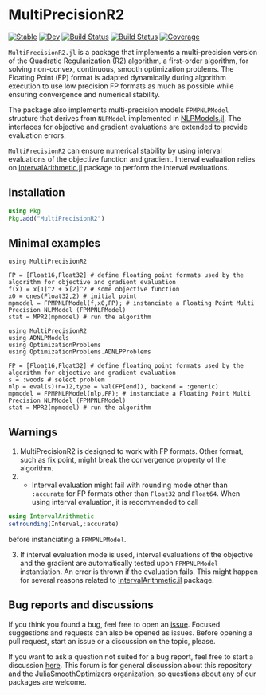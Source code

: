 # MultiPrecisionR2 #

[![Stable](https://img.shields.io/badge/docs-stable-blue.svg)](https://JuliaSmoothOptimizers.github.io/MultiPrecisionR2/stable)
[![Dev](https://img.shields.io/badge/docs-dev-blue.svg)](https://JuliaSmoothOptimizers.github.io/MultiPrecisionR2/dev)
[![Build Status](https://github.com/JuliaSmoothOptimizers/MultiPrecisionR2/workflows/CI/badge.svg)](https://github.com/JuliaSmoothOptimizers/MultiPrecisionR2/actions)
[![Build Status](https://api.cirrus-ci.com/github/JuliaSmoothOptimizers/MultiPrecisionR2.svg)](https://cirrus-ci.com/github/JuliaSmoothOptimizers/MultiPrecisionR2)
[![Coverage](https://codecov.io/gh/JuliaSmoothOptimizers/MultiPrecisionR2/branch/main/graph/badge.svg)](https://codecov.io/gh/JuliaSmoothOptimizers/MultiPrecisionR2)

`MultiPrecisionR2.jl` is a package that implements a multi-precision version of the Quadratic Regularization (R2) algorithm, a first-order algorithm, for solving non-convex, continuous, smooth optimization problems. The Floating Point (FP) format is adapted dynamically during algorithm execution to use low precision FP formats as much as possible while ensuring convergence and numerical stability.

The package also implements multi-precision models `FPMPNLPModel` structure that derives from `NLPModel` implemented in [NLPModels.jl](https://github.com/JuliaSmoothOptimizers/NLPModels.jl). The interfaces for objective and gradient evaluations are extended to provide evaluation errors.

`MultiPrecisionR2` can ensure numerical stability by using interval evaluations of the objective function and gradient. Interval evaluation relies on [IntervalArithmetic.jl](https://github.com/JuliaIntervals/IntervalArithmetic.jl/blob/master/README.md) package to perform the interval evaluations.

## Installation
```julia
using Pkg
Pkg.add("MultiPrecisionR2")
```
## Minimal examples
```@example
using MultiPrecisionR2

FP = [Float16,Float32] # define floating point formats used by the algorithm for objective and gradient evaluation
f(x) = x[1]^2 + x[2]^2 # some objective function
x0 = ones(Float32,2) # initial point
mpmodel = FPMPNLPModel(f,x0,FP); # instanciate a Floating Point Multi Precision NLPModel (FPMPNLPModel)
stat = MPR2(mpmodel) # run the algorithm
```

```@example
using MultiPrecisionR2
using ADNLPModels
using OptimizationProblems
using OptimizationProblems.ADNLPProblems

FP = [Float16,Float32] # define floating point formats used by the algorithm for objective and gradient evaluation
s = :woods # select problem
nlp = eval(s)(n=12,type = Val(FP[end]), backend = :generic)
mpmodel = FPMPNLPModel(nlp,FP); # instanciate a Floating Point Multi Precision NLPModel (FPMPNLPModel)
stat = MPR2(mpmodel) # run the algorithm
```

## Warnings
1. MultiPrecisionR2 is designed to work with FP formats. Other format, such as fix point, might break the convergence property of the algorithm.
2. * Interval evaluation might fail with rounding mode other than `:accurate` for FP formats other than `Float32` and `Float64`. When using interval evaluation, it is recommended to call 
```julia
using IntervalArithmetic
setrounding(Interval,:accurate)
``` 
before instanciating a `FPMPNLPModel`.

3. If interval evaluation mode is used, interval evaluations of the objective and the gradient are automatically tested upon `FPMPNLPModel` instantiation.  An error is thrown if the evaluation fails. This might happen for several reasons related to [IntervalArithmetic.jl](https://github.com/JuliaIntervals/IntervalArithmetic.jl/blob/master/README.md) package.


## Bug reports and discussions

If you think you found a bug, feel free to open an [issue](https://github.com/JuliaSmoothOptimizers/MultiPrecisionR2/issues).
Focused suggestions and requests can also be opened as issues. Before opening a pull request, start an issue or a discussion on the topic, please.

If you want to ask a question not suited for a bug report, feel free to start a discussion [here](https://github.com/JuliaSmoothOptimizers/Organization/discussions). This forum is for general discussion about this repository and the [JuliaSmoothOptimizers](https://github.com/JuliaSmoothOptimizers) organization, so questions about any of our packages are welcome.